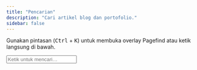 ```yaml
---
title: "Pencarian"
description: "Cari artikel blog dan portofolio."
sidebar: false
---
```


Gunakan pintasan (<kbd>Ctrl</kbd> + <kbd>K</kbd>) untuk membuka overlay Pagefind atau ketik langsung di bawah.

<input type="search" placeholder="Ketik untuk mencari…" data-pagefind-search>
<div data-pagefind-autocomplete></div>
<div data-pagefind-search-result></div>
